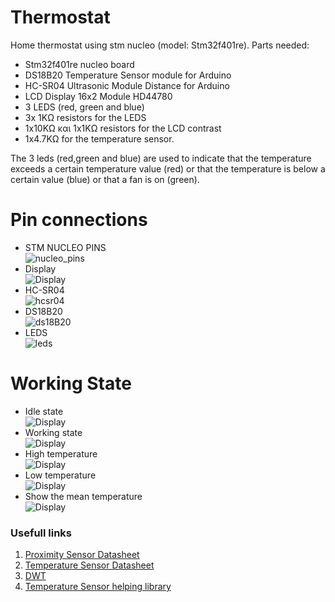 # Thermostat
Home thermostat using stm nucleo (model: Stm32f401re). Parts needed:
- Stm32f401re nucleo board
- DS18B20 Temperature Sensor module for Arduino
- HC-SR04 Ultrasonic Module Distance for Arduino
- LCD Display 16x2 Module HD44780
- 3 LEDS (red, green and blue)
- 3x 1KΩ resistors for the LEDS
- 1x10KΩ και 1x1KΩ resistors for the LCD contrast
- 1x4.7KΩ for the temperature sensor.  

The 3 leds (red,green and blue) are used to indicate that the temperature exceeds a certain temperature value (red) or that the temperature is below a certain value (blue) or that a fan is on (green).

# Pin connections
- STM NUCLEO PINS  
![nucleo_pins](https://github.com/doinakis/Thermostat/blob/main/photos/nucleo_pins.jpg)
- Display  
![Display](https://github.com/doinakis/Thermostat/blob/main/photos/Display.jpg)
- HC-SR04  
![hcsr04](https://github.com/doinakis/Thermostat/blob/main/photos/HC-SR04.jpg)
- DS18B20  
![ds18B20](https://github.com/doinakis/Thermostat/blob/main/photos/DS18B20.jpg)
- LEDS  
![leds](https://github.com/doinakis/Thermostat/blob/main/photos/RGB.jpg)


# Working State
- Idle state  
![Display](https://github.com/doinakis/Thermostat/blob/main/photos/idle_state.jpg)
- Working state  
![Display](https://github.com/doinakis/Thermostat/blob/main/photos/Working%20state.jpg)
- High temperature  
![Display](https://github.com/doinakis/Thermostat/blob/main/photos/High_Temp.jpg)
- Low temperature  
![Display](https://github.com/doinakis/Thermostat/blob/main/photos/Low_Temp.jpg)
- Show the mean temperature  
![Display](https://github.com/doinakis/Thermostat/blob/main/photos/Mean.jpg)


### Usefull links  
1. [Proximity Sensor Datasheet](https://cdn.sparkfun.com/datasheets/Sensors/Proximity/HCSR04.pdf)  
2. [Temperature Sensor Datasheet](https://datasheets.maximintegrated.com/en/ds/DS18B20.pdf)  
3. [DWT](https://dzone.com/articles/cycle-counting-on-an-arm-cortex-m-with-dwt)  
4. [Temperature Sensor helping library](https://controllerstech.com/ds18b20-and-stm32/)  
